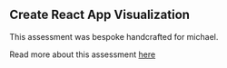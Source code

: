 ## Create React App Visualization

This assessment was bespoke handcrafted for michael.

Read more about this assessment [here](https://react.eogresources.com)
